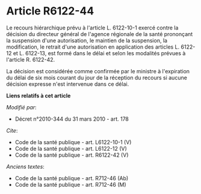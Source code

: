 # Article R6122-44

Le recours hiérarchique prévu à l'article L. 6122-10-1 exercé contre la décision du directeur général de l'agence régionale
de la santé prononçant la suspension d'une autorisation, le maintien de la suspension, la modification, le retrait d'une
autorisation en application des articles L. 6122-12 et L. 6122-13, est formé dans le délai et selon les modalités prévues à
l'article R. 6122-42. 

La décision est considérée comme confirmée par le ministre à l'expiration du délai de six mois courant du jour de la
réception du recours si aucune décision expresse n'est intervenue dans ce délai.

**Liens relatifs à cet article**

_Modifié par_:

  - Décret n°2010-344 du 31 mars 2010 - art. 178

_Cite_:

  - Code de la santé publique - art. L6122-10-1 (V)
  - Code de la santé publique - art. L6122-12 (V)
  - Code de la santé publique - art. R6122-42 (V)

_Anciens textes_:

  - Code de la santé publique - art. R712-46 (Ab)
  - Code de la santé publique - art. R712-46 (M)

